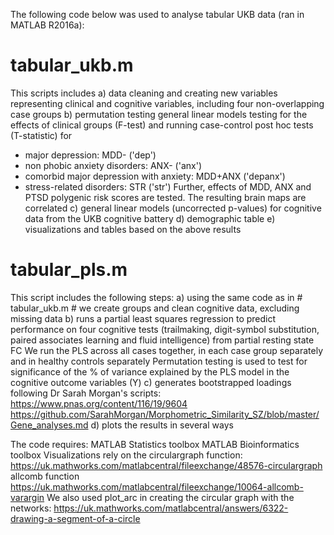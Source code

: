 The following code below was used to analyse tabular UKB data (ran in MATLAB R2016a):

# tabular_ukb.m
This scripts includes 
a) data cleaning and creating new variables representing clinical and cognitive variables, including four non-overlapping case groups
b) permutation testing general linear models testing for the effects of clinical groups (F-test) and running case-control post hoc tests (T-statistic) for 
- major depression: MDD- ('dep')
- non phobic anxiety disorders: ANX- ('anx')
- comorbid major depression with anxiety: MDD+ANX ('depanx') 
- stress-related disorders: STR ('str')
Further, effects of MDD, ANX and PTSD polygenic risk scores are tested. 
The resulting brain maps are correlated 
c) general linear models (uncorrected p-values) for cognitive data from the UKB cognitive battery
d) demographic table
e) visualizations and tables based on the above results 

# tabular_pls.m
This script includes the following steps:
a) using the same code as in # tabular_ukb.m # we create groups and clean cognitive data, excluding missing data
b) runs a partial least squares regression to predict performance on four cognitive tests (trailmaking, digit-symbol substitution, paired associates learning and fluid intelligence) from partial resting state FC
We run the PLS across all cases together, in each case group separately and in healthy controls separately
Permutation testing is used to test for significance of the % of variance explained by the PLS model in the cognitive outcome variables (Y)
c) generates bootstrapped loadings following Dr Sarah Morgan's scripts:
https://www.pnas.org/content/116/19/9604
https://github.com/SarahMorgan/Morphometric_Similarity_SZ/blob/master/Gene_analyses.md
d) plots the results in several ways

The code requires:
MATLAB Statistics toolbox
MATLAB Bioinformatics toolbox
Visualizations rely on the circulargraph function:
https://uk.mathworks.com/matlabcentral/fileexchange/48576-circulargraph
allcomb function
https://uk.mathworks.com/matlabcentral/fileexchange/10064-allcomb-varargin
We also used plot_arc in creating the circular graph with the networks:
https://uk.mathworks.com/matlabcentral/answers/6322-drawing-a-segment-of-a-circle

